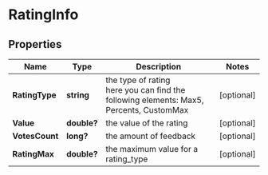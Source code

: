 # RatingInfo


## Properties

| Name | Type | Description | Notes |
|------------ | ------------- | ------------- | -------------|
**RatingType** | **string** | the type of rating<br>here you can find the following elements: Max5, Percents, CustomMax |[optional]|
**Value** | **double?** | the value of the rating |[optional]|
**VotesCount** | **long?** | the amount of feedback |[optional]|
**RatingMax** | **double?** | the maximum value for a rating_type |[optional]|